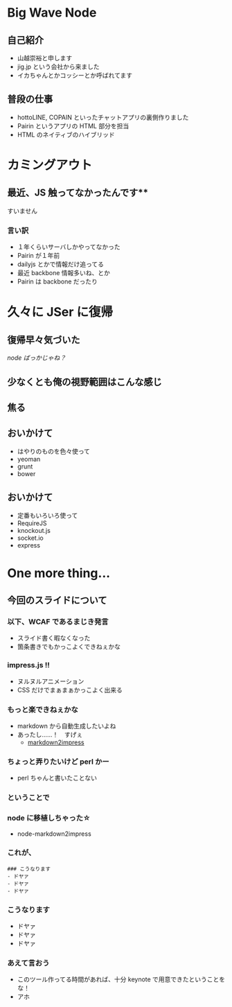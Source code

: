 # Big Wave Node
<!-- id: title -->

## 自己紹介
- 山越崇裕と申します
- jig.jp という会社から来ました
- イカちゃんとかコッシーとか呼ばれてます

## 普段の仕事
- hottoLINE, COPAIN といったチャットアプリの裏側作りました
- Pairin というアプリの HTML 部分を担当
 - HTML のネイティブのハイブリッド

# カミングアウト
<!-- data-rotate: 90 -->
<!-- data-scale: 1.5 -->

## 最近、JS 触ってなかったんです**
すいません

### 言い訳
- １年くらいサーバしかやってなかった
 - Pairin が１年前
- dailyjs とかで情報だけ追ってる
 - 最近 backbone 情報多いね、とか
  - Pairin は backbone だったり

# 久々に JSer に復帰

## 復帰早々気づいた
*node ばっかじゃね？*

## 少なくとも俺の視野範囲はこんな感じ

## 焦る

## おいかけて
- はやりのものを色々使って
 - yeoman
 - grunt
 - bower

## おいかけて
- 定番もいろいろ使って
 - RequireJS
 - knockout.js
 - socket.io
 - express

# One more thing...

## 今回のスライドについて

### 以下、WCAF であるまじき発言
- スライド書く暇なくなった
- 箇条書きでもかっこよくできねぇかな

### impress.js !!
- ヌルヌルアニメーション
- CSS だけでまぁまぁかっこよく出来る

### もっと楽できねぇかな
- markdown から自動生成したいよね
 - あったし……！　すげぇ
   - [markdown2impress](https://github.com/yoshiki/markdown2impress)

### ちょっと弄りたいけど perl かー
- perl ちゃんと書いたことない

### ということで

### node に移植しちゃった☆
- node-markdown2impress

### これが、
```
### こうなります
- ドヤァ
- ドヤァ
- ドヤァ
```

### こうなります
- ドヤァ
- ドヤァ
- ドヤァ

### あえて言おう
- このツール作ってる時間があれば、十分 keynote で用意できたということをな！
 - アホ
